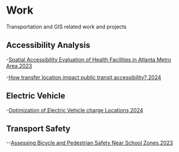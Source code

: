 # Work
Transportation and GIS related work and projects

## Accessibility Analysis

-[Spatial Accessibility Evaluation of Health Facilities in Atlanta Metro Area,2023](https://github.com/sherlyhu00/Work/blob/GIS-work/SpatialAnalysisAtl.md)

-[How transfer location impact public transit accessibility?,2024](https://storymaps.arcgis.com/stories/93fd1dd9e5454d8786e5ee01e15e329e)

## Electric Vehicle 

-[Optimization of Electric Vehicle charge Locations,2024](https://storymaps.arcgis.com/stories/baaa0c9ce3a44c9e8a328160274f9e2c)

## Transport Safety

--[Assessing Bicycle and Pedestrian Safety Near School Zones,2023]([Travel_Safety_injury.md](https://github.com/sherlyhu00/Work/blob/R-related/Travel_Safety_injury.md))
